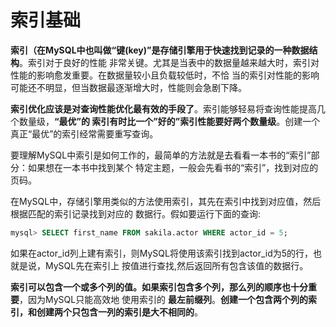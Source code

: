 索引基础
================================================================================
**索引（在MySQL中也叫做“键(key)”是存储引擎用于快速找到记录的一种数据结构**。索引对于良好的性能
非常关键。尤其是当表中的数据量越来越大时，索引对性能的影响愈发重要。在数据量较小且负载较低时，不恰
当的索引对性能的影响可能还不明显，但当数据最逐渐增大时，性能则会急剧下降。

**索引优化应该是对查询性能优化最有效的手段了**。索引能够轻易将查询性能提高几个数量级，**“最优”的
索引有时比一个”好的”索引性能要好两个数量级**。创建一个真正“最优”的索引经常需要重写查询。

要理解MySQL中索引是如何工作的，最简单的方法就是去看看一本书的“索引”部分：如果想在一本书中找到某个
特定主题，一般会先看书的“索引”，找到对应的页码。

在MySQL中，存储引擎用类似的方法使用索引，其先在索引中找到对应值，然后根据匹配的索引记录找到对应的
数据行。假如要运行下面的查询:
```sql
mysql> SELECT first_name FROM sakila.actor WHERE actor_id = 5;
```
如果在actor_id列上建有索引，则MySQL将使用该索引找到actor_id为5的行，也就是说，MySQL先在索引上
按值进行查找,然后返回所有包含该值的数据行。

**索引可以包含一个或多个列的值。如果索引包含多个列，那么列的顺序也十分重要**，因为MySQL只能高效地
使用索引的 **最左前缀列**。**创建一个包含两个列的索引，和创建两个只包含一列的索引是大不相同的**。
